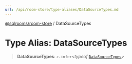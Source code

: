 ```yaml
---
url: /api/room-store/type-aliases/DataSourceTypes.md
---
```

[@sqlrooms/room-store](../index.md) / DataSourceTypes

# Type Alias: DataSourceTypes

> **DataSourceTypes**: `z.infer`<*typeof* [`DataSourceTypes`](../variables/DataSourceTypes.md)>

